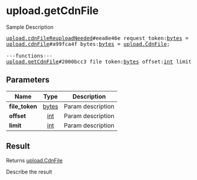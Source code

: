 # upload.getCdnFile

Sample Description

<pre>
<a href="../constructor/upload.cdnFileReuploadNeeded">upload.cdnFileReuploadNeeded</a>#eea8e46e request_token:<a href="../type/bytes.md">bytes</a> = <a href="../type/upload.CdnFile.md">upload.CdnFile</a>;
<a href="../constructor/upload.cdnFile">upload.cdnFile</a>#a99fca4f bytes:<a href="../type/bytes.md">bytes</a> = <a href="../type/upload.CdnFile.md">upload.CdnFile</a>;

---functions---
<a href="../method/upload.getCdnFile.md">upload.getCdnFile</a>#2000bcc3 file_token:<a href="../type/bytes.md">bytes</a> offset:<a href="../type/int.md">int</a> limit:<a href="../type/int.md">int</a> = <a href="../type/upload.CdnFile.md">upload.CdnFile</a>;
</pre>

## Parameters

| Name | Type | Description |
|------|:----:|-------------|
| **file_token** | <a href="../type/bytes.md">bytes</a> | Param description |
| **offset** | <a href="../type/int.md">int</a> | Param description |
| **limit** | <a href="../type/int.md">int</a> | Param description |

## Result

Returns <a href="../type/upload.CdnFile.md">upload.CdnFile</a>

Describe the result

